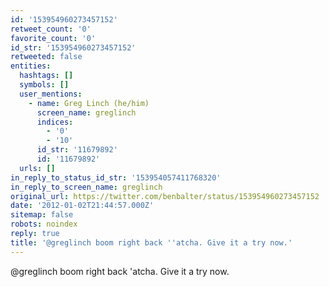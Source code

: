 ```yaml
---
id: '153954960273457152'
retweet_count: '0'
favorite_count: '0'
id_str: '153954960273457152'
retweeted: false
entities:
  hashtags: []
  symbols: []
  user_mentions:
    - name: Greg Linch (he/him)
      screen_name: greglinch
      indices:
        - '0'
        - '10'
      id_str: '11679892'
      id: '11679892'
  urls: []
in_reply_to_status_id_str: '153954057411768320'
in_reply_to_screen_name: greglinch
original_url: https://twitter.com/benbalter/status/153954960273457152
date: '2012-01-02T21:44:57.000Z'
sitemap: false
robots: noindex
reply: true
title: '@greglinch boom right back ''atcha. Give it a try now.'
---
```


@greglinch boom right back 'atcha. Give it a try now.